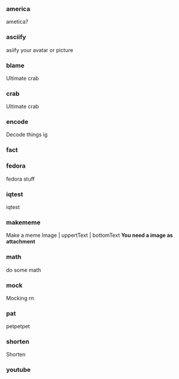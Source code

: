 ### america
ametica?

### asciify
asiify your avatar or picture

### blame
Ultimate crab

### crab
Ultimate crab

### encode
Decode things ig

### fact


### fedora
fedora stuff

### iqtest
iqtest

### makememe
Make a meme
Image | uppertText | bottomText
**You need a image as attachment**

### math
do some math

### mock
Mocking rn

### pat
petpetpet

### shorten
Shorten

### youtube
